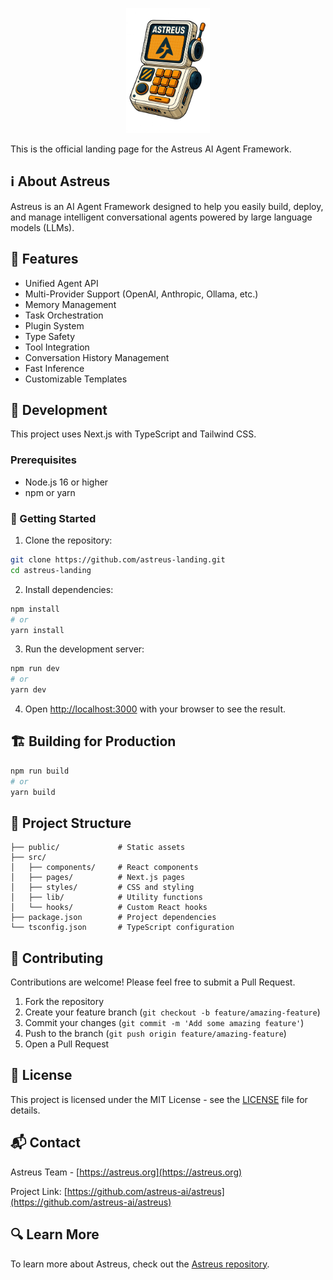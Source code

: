 <p align="center">
    <img src="public/astreus-gadget.webp" alt="Astreus Logo" height="200">
</p>

This is the official landing page for the Astreus AI Agent Framework.

## ℹ️ About Astreus

Astreus is an AI Agent Framework designed to help you easily build, deploy, and manage intelligent conversational agents powered by large language models (LLMs).

## 🌟 Features
- Unified Agent API
- Multi-Provider Support (OpenAI, Anthropic, Ollama, etc.)
- Memory Management
- Task Orchestration
- Plugin System
- Type Safety
- Tool Integration
- Conversation History Management
- Fast Inference
- Customizable Templates

## 📱 Development

This project uses Next.js with TypeScript and Tailwind CSS.

### Prerequisites

- Node.js 16 or higher
- npm or yarn

### 🚀 Getting Started

1. Clone the repository:
```bash
git clone https://github.com/astreus-landing.git
cd astreus-landing
```

2. Install dependencies:
```bash
npm install
# or
yarn install
```

3. Run the development server:
```bash
npm run dev
# or
yarn dev
```

4. Open [http://localhost:3000](http://localhost:3000) with your browser to see the result.

## 🏗️ Building for Production

```bash
npm run build
# or
yarn build
```

## 📖 Project Structure

```
├── public/             # Static assets
├── src/
│   ├── components/     # React components
│   ├── pages/          # Next.js pages
│   ├── styles/         # CSS and styling
│   ├── lib/            # Utility functions
│   └── hooks/          # Custom React hooks
├── package.json        # Project dependencies
└── tsconfig.json       # TypeScript configuration
```

## 🤝 Contributing

Contributions are welcome! Please feel free to submit a Pull Request.

1. Fork the repository
2. Create your feature branch (`git checkout -b feature/amazing-feature`)
3. Commit your changes (`git commit -m 'Add some amazing feature'`)
4. Push to the branch (`git push origin feature/amazing-feature`)
5. Open a Pull Request

## 📄 License

This project is licensed under the MIT License - see the [LICENSE](LICENSE) file for details.

## 📬 Contact

Astreus Team - [https://astreus.org](https://astreus.org)

Project Link: [https://github.com/astreus-ai/astreus](https://github.com/astreus-ai/astreus)

## 🔍 Learn More

To learn more about Astreus, check out the [Astreus repository](https://github.com/astreus-ai). 